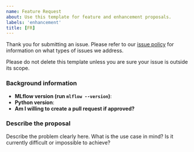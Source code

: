 ```yaml
---
name: Feature Request
about: Use this template for feature and enhancement proposals.
labels: 'enhancement'
title: [FR]
---
```

Thank you for submitting an issue. Please refer to our [issue policy](https://www.github.com/mlflow/mlflow/blob/master/ISSUE_POLICY.md)
for information on what types of issues we address.
  
Please do not delete this template unless you are sure your issue is outside its scope.

### Background information
- **MLflow version (run ``mlflow --version``)**:
- **Python version**: 
- **Am I willing to create a pull request if approved?**

### Describe the proposal
Describe the problem clearly here. What is the use case in mind?
Is it currently difficult or impossible to achieve?